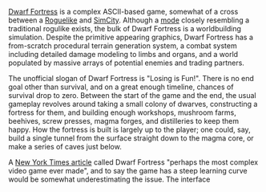[Dwarf Fortress](http://www.bay12games.com/dwarves) is a complex ASCII-based game, somewhat of a cross between a [Roguelike](http://en.wikipedia.org/wiki/Roguelike) and [SimCity](http://en.wikipedia.org/wiki/SimCity). Although a [mode](http://dwarffortresswiki.org/index.php/DF2012:Adventurer_mode) closely resembling a traditional rogulike exists, the bulk of Dwarf Fortress is a worldbuilding simulation. Despite the primitive appearing graphics, Dwarf Fortress has a from-scratch procedural terrain generation system, a combat system including detailed damage modeling to limbs and organs, and a world populated by massive arrays of potential enemies and trading partners.

The unofficial slogan of Dwarf Fortress is "Losing is Fun!". There is no end goal other than survival, and on a great enough timeline, chances of survival drop to zero. Between the start of the game and the end, the usual gameplay revolves around taking a small colony of dwarves, constructing a fortress for them, and building enough workshops, mushroom farms, beehives, screw presses, magma forges, and distilleries to keep them happy. How the fortress is built is largely up to the player; one could, say, build a single tunnel from the surface straight down to the magma core, or make a series of caves just below. 

A [New York Times article](http://www.nytimes.com/2011/07/24/magazine/the-brilliance-of-dwarf-fortress.html?_r=1&pagewanted=all) called Dwarf Fortress "perhaps the most complex video game ever made", and to say the game has a steep learning curve would be somewhat underestimating the issue. The interface 


